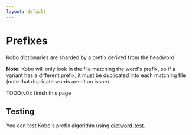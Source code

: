 ```yaml
---
layout: default
---
```


# Prefixes
Kobo dictionaries are sharded by a prefix derived from the headword.

**Note:** Kobo will only look in the file matching the word's prefix, so if a variant has a different prefix, it must be duplicated into each matching file (note that duplicate words aren't an issue).

TODO(v0): finish this page

## Testing
You can test Kobo's prefix algorithm using [dictword-test](https://github.com/geek1011/kobo-mods/tree/master/dictword-test/).
